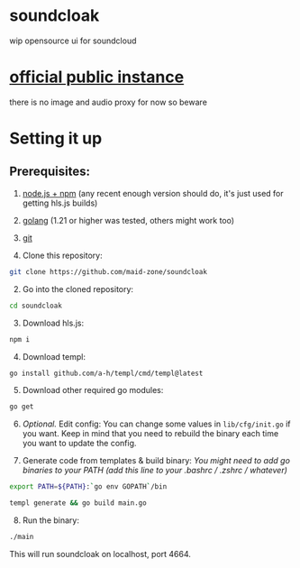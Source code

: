 # soundcloak
wip opensource ui for soundcloud

# [official public instance](https://sc.maid.zone)
there is no image and audio proxy for now so beware

# Setting it up
## Prerequisites:
1. [node.js + npm](https://nodejs.org) (any recent enough version should do, it's just used for getting hls.js builds)
2. [golang](https://go.dev) (1.21 or higher was tested, others might work too)
3. [git](https://git-scm.com)

1. Clone this repository:
```sh
git clone https://github.com/maid-zone/soundcloak
```

2. Go into the cloned repository:
```sh
cd soundcloak
```

3. Download hls.js:
```sh
npm i
```

4. Download templ:
```sh
go install github.com/a-h/templ/cmd/templ@latest
```

5. Download other required go modules:
```sh
go get
```

6. *Optional.* Edit config:
You can change some values in `lib/cfg/init.go` if you want. Keep in mind that you need to rebuild the binary each time you want to update the config.

7. Generate code from templates & build binary:
*You might need to add go binaries to your PATH (add this line to your .bashrc / .zshrc / whatever)*
```sh
export PATH=${PATH}:`go env GOPATH`/bin
```

```sh
templ generate && go build main.go
```

8. Run the binary:
```sh
./main
```

This will run soundcloak on localhost, port 4664.